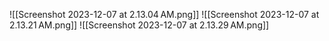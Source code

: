 ![[Screenshot 2023-12-07 at 2.13.04 AM.png]]
![[Screenshot 2023-12-07 at 2.13.21 AM.png]]
![[Screenshot 2023-12-07 at 2.13.29 AM.png]]